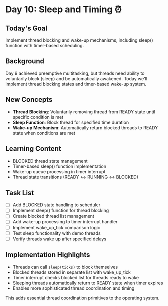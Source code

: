 # Day 10: Sleep and Timing ⏰

## Today's Goal

Implement thread blocking and wake-up mechanisms, including sleep() function with timer-based scheduling.

## Background

Day 9 achieved preemptive multitasking, but threads need ability to voluntarily block (sleep) and be automatically awakened. Today we'll implement thread blocking states and timer-based wake-up system.

## New Concepts

-   **Thread Blocking**: Voluntarily removing thread from READY state until specific condition is met
-   **Sleep Function**: Block thread for specified time duration
-   **Wake-up Mechanism**: Automatically return blocked threads to READY state when conditions are met

## Learning Content

-   BLOCKED thread state management
-   Timer-based sleep() function implementation
-   Wake-up queue processing in timer interrupt
-   Thread state transitions (READY ↔ RUNNING ↔ BLOCKED)

## Task List

-   [ ] Add BLOCKED state handling to scheduler
-   [ ] Implement sleep() function for thread blocking
-   [ ] Create blocked thread list management
-   [ ] Add wake-up processing to timer interrupt handler
-   [ ] Implement wake_up_tick comparison logic
-   [ ] Test sleep functionality with demo threads
-   [ ] Verify threads wake up after specified delays

## Implementation Highlights

- Threads can call `sleep(ticks)` to block themselves
- Blocked threads stored in separate list with wake_up_tick
- Timer interrupt checks blocked list for threads ready to wake
- Sleeping threads automatically return to READY state when timer expires
- Enables more sophisticated thread coordination and timing

This adds essential thread coordination primitives to the operating system.